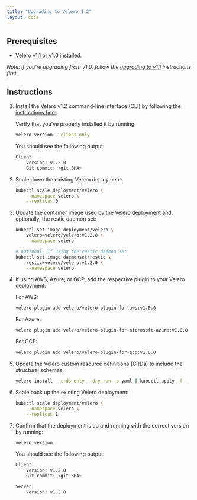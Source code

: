 ```yaml
---
title: "Upgrading to Velero 1.2"
layout: docs
---
```


## Prerequisites

- Velero [v1.1][0] or [v1.0][1] installed.

_Note: if you're upgrading from v1.0, follow the [upgrading to v1.1][2] instructions first._

## Instructions

1. Install the Velero v1.2 command-line interface (CLI) by following the [instructions here][3].

    Verify that you've properly installed it by running:

    ```bash
    velero version --client-only
    ```

    You should see the following output:

    ```bash
    Client:
        Version: v1.2.0
        Git commit: <git SHA>
    ```

1. Scale down the existing Velero deployment:

    ```bash
    kubectl scale deployment/velero \
        --namespace velero \
        --replicas 0
    ```

1. Update the container image used by the Velero deployment and, optionally, the restic daemon set:

    ```bash
    kubectl set image deployment/velero \
        velero=velero/velero:v1.2.0 \
        --namespace velero

    # optional, if using the restic daemon set
    kubectl set image daemonset/restic \
        restic=velero/velero:v1.2.0 \
        --namespace velero
    ```

1. If using AWS, Azure, or GCP, add the respective plugin to your Velero deployment:

    For AWS:

    ```bash
    velero plugin add velero/velero-plugin-for-aws:v1.0.0
    ```

    For Azure:

    ```bash
    velero plugin add velero/velero-plugin-for-microsoft-azure:v1.0.0
    ```

    For GCP:

    ```bash
    velero plugin add velero/velero-plugin-for-gcp:v1.0.0
    ```

1. Update the Velero custom resource definitions (CRDs) to include the structural schemas:

    ```bash
    velero install --crds-only --dry-run -o yaml | kubectl apply -f -
    ```

1. Scale back up the existing Velero deployment:

    ```bash
    kubectl scale deployment/velero \
        --namespace velero \
        --replicas 1
    ```

1. Confirm that the deployment is up and running with the correct version by running:

    ```bash
    velero version
    ```

    You should see the following output:

    ```bash
    Client:
        Version: v1.2.0
        Git commit: <git SHA>

    Server:
        Version: v1.2.0
    ```

[0]: https://github.com/adi-bhardwaj/velero-modified/releases/tag/v1.1.0
[1]: https://github.com/adi-bhardwaj/velero-modified/releases/tag/v1.0.0
[2]: https://velero.io/docs/v1.1.0/upgrade-to-1.1/
[3]: basic-install.md#install-the-cli
